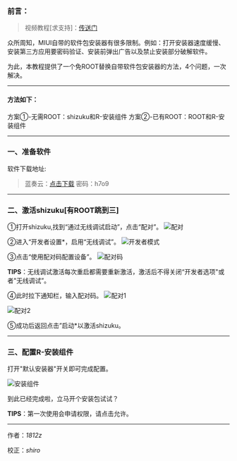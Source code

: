 ### 前言：
> 视频教程[求支持]：[传送门](https://www.bilibili.com/video/BV1CS4y1m72t/)

众所周知，MIUI自带的软件包安装器有很多限制。例如：打开安装器速度缓慢、安装第三方应用要密码验证、安装前弹出广告以及禁止安装部分破解软件。

为此，本教程提供了一个免ROOT替换自带软件包安装器的方法，4个问题，一次解决。

---

#### 方法如下：
方案①-无需ROOT：shizuku和R-安装组件
方案②-已有ROOT：ROOT和R-安装组件

---

### 一、准备软件

软件下载地址:
> 蓝奏云：[点击下载](https://1812z.lanzoub.com/b02d33ogh)
> 密码：h7o9

---

### 二、激活shizuku[有ROOT跳到三]
①打开shizuku,找到“通过无线调试启动”，点击“配对”。
![配对](https://img2.moeblog.vip/images/eXvz.jpg)

②进入“开发者设置*，启用“无线调试”。
![开发者模式](https://img2.moeblog.vip/images/eJUg.jpg)

③点击“使用配对码配置设备”。
![配对码](https://img2.moeblog.vip/images/eG9V.jpg)

**TIPS**：无线调试激活每次重启都需要重新激活，激活后不得关闭“开发者选项"或者"无线调试”。

④此时拉下通知栏，输入配对码。
![配对1](https://img2.moeblog.vip/images/epmn.jpg)

![配对2](https://img2.moeblog.vip/images/eIz9.jpg)

⑤成功后返回点击”启动*以激活shizuku。

---

### 三、配置R-安装组件
打开"默认安装器"开关即可完成配置。

![安装组件](https://img2.moeblog.vip/images/eN81.jpg)

到此已经完成啦，立马开个安装包试试？

**TIPS**：第一次使用会申请权限，请点击允许。

---

作者：*1812z*

校正：*shiro*
